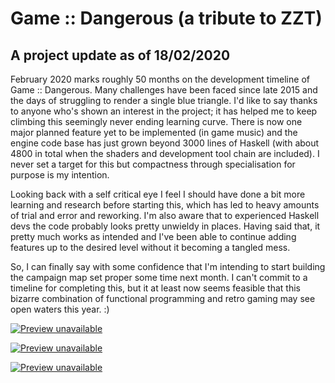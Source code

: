 # Game :: Dangerous (a tribute to ZZT)

## A project update as of 18/02/2020

February 2020 marks roughly 50 months on the development timeline of Game :: Dangerous.  Many challenges
have been faced since late 2015 and the days of struggling to render a single blue triangle.  I'd like to
say thanks to anyone who's shown an interest in the project; it has helped me to keep climbing this
seemingly never ending learning curve.  There is now one major planned feature yet to be implemented (in game music) and
the engine code base has just grown beyond 3000 lines of Haskell (with about 4800 in total when the shaders
and development tool chain are included).  I never set a target for this but compactness through specialisation
for purpose is my intention.

Looking back with a self critical eye I feel I should have done a bit more learning and research before starting
this, which has led to heavy amounts of trial and error and reworking.  I'm also aware that to experienced
Haskell devs the code probably looks pretty unwieldy in places.  Having said that, it pretty much works
as intended and I've been able to continue adding features up to the desired level without it becoming a tangled
mess.

So, I can finally say with some confidence that I'm intending to start building the campaign map set proper some time
next month.  I can't commit to a timeline for completing this, but it at least now seems feasible that this bizarre
combination of functional programming and retro gaming may see open waters this year.  :)

[![Preview unavailable](https://img.youtube.com/vi/oHMakxQZjlk/default.jpg)](https://youtu.be/oHMakxQZjlk)

[![Preview unavailable](https://img.youtube.com/vi/4Y2er6WZ5qs/default.jpg)](https://youtu.be/4Y2er6WZ5qs)

[![Preview unavailable](https://img.youtube.com/vi/8HuMVTjA138/default.jpg)](https://youtu.be/8HuMVTjA138)

